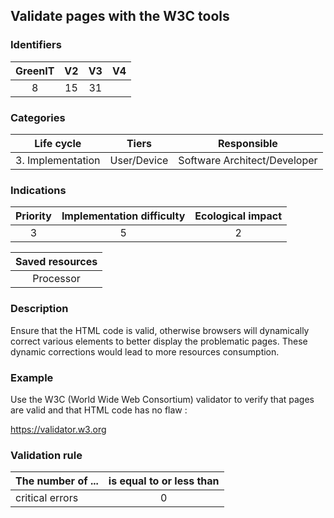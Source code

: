 ## Validate pages with the W3C tools

### Identifiers

| GreenIT | V2  | V3  |  V4  |
|:-------:|:---:|:---:|:----:|
|  8      | 15  | 31  |      |

### Categories

|    Life cycle     |    Tiers    |         Responsible          |
|:-----------------:|:-----------:|:----------------------------:|
| 3. Implementation | User/Device | Software Architect/Developer |

### Indications

| Priority  | Implementation difficulty | Ecological impact |
|:---------:|:-------------------------:|:-----------------:|
|     3     |            5              |         2         |

| Saved resources |
|:---------------:|
|    Processor    |

### Description

Ensure that the HTML code is valid, otherwise browsers will dynamically correct various elements to better display the problematic pages.
These dynamic corrections would lead to more resources consumption.

### Example

Use the W3C (World Wide Web Consortium) validator to verify that pages are valid and that HTML code has no flaw :

https://validator.w3.org

### Validation rule

| The number of ...     | is equal to or less than   | 
|-------------------|:-------------------------:|
| critical errors  | 0  |
